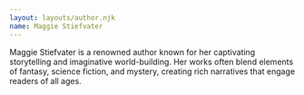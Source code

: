 ```yaml
---
layout: layouts/author.njk
name: Maggie Stiefvater
---
```

Maggie Stiefvater is a renowned author known for her captivating storytelling and imaginative world-building. Her works often blend elements of fantasy, science fiction, and mystery, creating rich narratives that engage readers of all ages.
